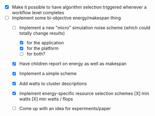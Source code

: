   - [X] Make it possible to have algorithm selection triggered whenever a workflow level completes
  - [ ] Implement some bi-objective energy/makespan thing
    - [ ] Implement a new "micro" simulation noise scheme (which could totally change results)
        - [X] for the application
        - [X] for the platform
        - [ ] for both? 
    - [X] Have children report on energy as well as makespan
    - [X] Implement a simple scheme
    - [X] Add watts to cluster descriptions
    - [X] Implement energy-specific resource selection schemes
            [X] min watts
            [X] min watts / flops
    - [ ] Come up with an idea for experiments/paper
    

